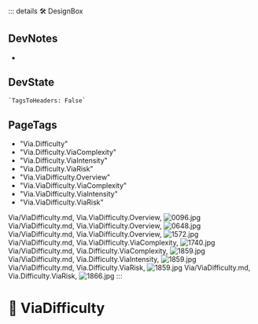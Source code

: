 ::: details 🛠 <dev>DesignBox</dev>

## DevNotes

-

## DevState

```py
`TagsToHeaders: False`
```

<h2>PageTags</h2>

- "Via.Difficulty"
- "Via.Difficulty.ViaComplexity"
- "Via.Difficulty.ViaIntensity"
- "Via.Difficulty.ViaRisk"
- "Via.ViaDifficulty.Overview"
- "Via.ViaDifficulty.ViaComplexity"
- "Via.ViaDifficulty.ViaIntensity"
- "Via.ViaDifficulty.ViaRisk"

Via/ViaDifficulty.md, <dev>Via.ViaDifficulty.Overview</dev>, ![0096.jpg](/PaperPhoto/0096.jpg)
Via/ViaDifficulty.md, <dev>Via.ViaDifficulty.Overview</dev>, ![0648.jpg](/PaperPhoto/0648.jpg)
Via/ViaDifficulty.md, <dev>Via.ViaDifficulty.Overview</dev>, ![1572.jpg](/PaperPhoto/1572.jpg)
Via/ViaDifficulty.md, <dev>Via.ViaDifficulty.ViaComplexity</dev>, ![1740.jpg](/PaperPhoto/1740.jpg)
Via/ViaDifficulty.md, <dev>Via.Difficulty.ViaComplexity</dev>, ![1859.jpg](/PaperPhoto/1859.jpg)
Via/ViaDifficulty.md, <dev>Via.Difficulty.ViaIntensity</dev>, ![1859.jpg](/PaperPhoto/1859.jpg)
Via/ViaDifficulty.md, <dev>Via.Difficulty.ViaRisk</dev>, ![1859.jpg](/PaperPhoto/1859.jpg)
Via/ViaDifficulty.md, <dev>Via.Difficulty.ViaRisk</dev>, ![1866.jpg](/PaperPhoto/1866.jpg)
:::

# 🔷 <via>ViaDifficulty</via>
